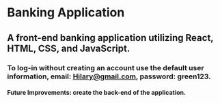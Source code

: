 # Banking Application
## A front-end banking application utilizing React, HTML, CSS, and JavaScript. 
### To log-in without creating an account use the default user information, email: Hilary@gmail.com, password: green123. 

#### Future Improvements: create the back-end of the application. 
